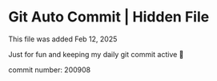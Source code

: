 # Git Auto Commit | Hidden File

This file was added Feb 12, 2025

Just for fun and keeping my daily git commit active 🤪

commit number: 200908
